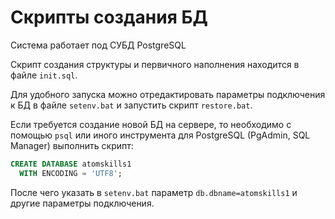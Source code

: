 # Скрипты создания БД

Система работает под СУБД PostgreSQL

Скрипт создания структуры и первичного наполнения находится в файле `init.sql`.

Для удобного запуска можно отредактировать параметры подключения к БД в файле `setenv.bat` 
и запустить скрипт `restore.bat`.

Если требуется создание новой БД на сервере, то необходимо с помощью `psql` или иного инструмента для PostgreSQL (PgAdmin, SQL Manager) выполнить скрипт:

```sql
CREATE DATABASE atomskills1
  WITH ENCODING = 'UTF8';
```

После чего указать в `setenv.bat` параметр `db.dbname=atomskills1` и другие параметры подключения.
